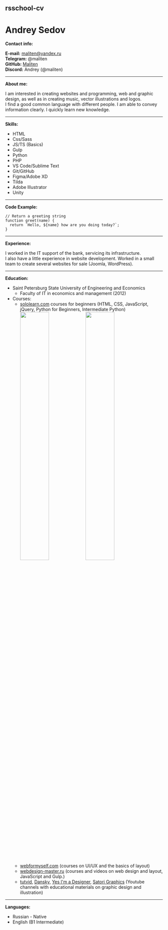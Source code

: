## rsschool-cv

# Andrey Sedov

**Contact info:**

**E-mail:** maliten@yandex.ru\
**Telegram:** @maliten\
**GitHub:** [Maliten](https://github.com/Maliten)\
**Discord:** Andrey (@maliten)

---

**About me:**

I am interested in creating websites and programming, web and graphic design, as well as in creating music, vector illustrations and logos.\
I find a good common language with different people.
I am able to convey information clearly.
I quickly learn new knowledge.

---

**Skills:**

- HTML
- Css/Sass
- JS/TS (Basics)
- Gulp
- Python
- PHP
- VS Code/Sublime Text
- Git/GitHub
- Figma/Adobe XD
- Tilda
- Adobe Illustrator
- Unity

---

**Code Example:**

```
// Return a greeting string
function greet(name) {
  return `Hello, ${name} how are you doing today?`;
}
```

---

**Experience:**

I worked in the IT support of the bank, servicing its infrastructure.\
I also have a little experience in website development. Worked in a small team to create several websites for sale (Joomla, WordPress).

---

**Education:**

- Saint Petersburg State University of Engineering and Economics
  - Faculty of IT in economics and management (2012)
- Courses:
  - [sololearn.com](https://www.sololearn.com) courses for beginners (HTML, CSS, JavaScript, jQuery, Python for Beginners, Intermediate Python)
      <img src="https://api2.sololearn.com/v2/certificates/CT-XJHYLOOV/image/png" width="45%" />
      <img src="https://api2.sololearn.com/v2/certificates/CT-NFGJBRSZ/image/png" width="45%" />        
  - [webformyself.com](https://webformyself.com) (courses on UI/UX and the basics of layout)
  - [webdesign-master.ru](https://webdesign-master.ru) (courses and videos on web design and layout, JavaScript and Gulp.)
  - [tutvid](https://www.youtube.com/channel/UCeR7U67I2J1icV8E6Rn40vQ), [Dansky](https://www.youtube.com/channel/UCAbq1eKey19tt-FfaIO1RMA), [Yes I'm a Designer](https://www.youtube.com/channel/UCT_of6HCtVZFpnnnLUeAGYA), [Satori Graphics](https://www.youtube.com/c/SatoriGraphics/videos) (Youtube channels with educational materials on graphic design and illustration)

---

**Languages:**

- Russian - Native
- English (B1 Intermediate)
